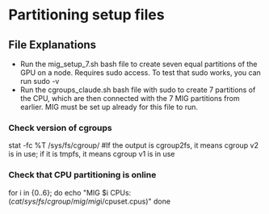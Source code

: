 # Partitioning setup files

## File Explanations

* Run the mig_setup_7.sh bash file to create seven equal partitions of the GPU on a node. Requires sudo access. To test that sudo works, you can run sudo -v
* Run the cgroups_claude.sh bash file with sudo to create 7 partitions of the CPU, which are then connected with the 7 MIG partitions from earlier. MIG must be set up already for this file to run. 

### Check version of cgroups 

stat -fc %T /sys/fs/cgroup/   #If the output is cgroup2fs, it means cgroup v2 is in use; if it is tmpfs, it means cgroup v1 is in use

### Check that CPU partitioning is online

for i in {0..6}; do
    echo "MIG $i CPUs: $(cat /sys/fs/cgroup/mig/mig$i/cpuset.cpus)"
done
